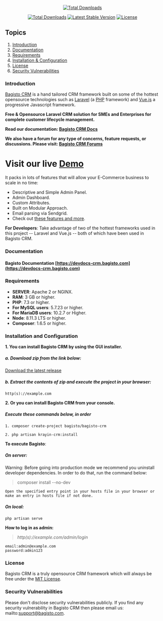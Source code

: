 <p align="center">
<a href="http://crm.bagisto.com"><img src="https://bagisto.com/wp-content/uploads/2021/06/bagisto-logo.png" alt="Total Downloads"></a>
</p>

<p align="center">
<a href="https://packagist.org/packages/bagisto/bagisto-crm"><img src="https://poser.pugx.org/bagisto/bagisto-crm/d/total.svg" alt="Total Downloads"></a>
<a href="https://packagist.org/packages/bagisto/bagisto-crm"><img src="https://poser.pugx.org/bagisto/bagisto-crm/v/stable.svg" alt="Latest Stable Version"></a>
<a href="https://packagist.org/packages/bagisto/bagisto-crm"><img src="https://poser.pugx.org/bagisto/bagisto-crm/license.svg" alt="License"></a>
</p>

## Topics
1. [Introduction](#introduction)
2. [Documentation](#documentation)
3. [Requirements](#requirements)
4. [Installation & Configuration](#installation-and-configuration)
5. [License](#license)
6. [Security Vulnerabilities](#security-vulnerabilities)

### Introduction

[Bagisto CRM](https://crm.bagisto.com) is a hand tailored CRM framework built on some of the hottest opensource technologies
such as [Laravel](https://laravel.com) (a [PHP](https://secure.php.net/) framework) and [Vue.js](https://vuejs.org)
a progressive Javascript framework.

**Free & Opensource Laravel CRM solution for SMEs and Enterprises for complete customer lifecycle management.**

**Read our documentation: [Bagisto CRM Docs](https://devdocs-crm.bagisto.com/)**

**We also have a forum for any type of concerns, feature requests, or discussions. Please visit: [Bagisto CRM Forums](https://forums.bagisto.com/)**

# Visit our live [Demo](https://crm.bagisto.com)

It packs in lots of features that will allow your E-Commerce business to scale in no time:

* Descriptive and Simple Admin Panel.
* Admin Dashboard.
* Custom Attributes.
* Built on Modular Approach.
* Email parsing via Sendgrid.
* Check out [these features and more](https://bagisto.com/features/).

**For Developers**:
Take advantage of two of the hottest frameworks used in this project -- Laravel and Vue.js -- both of which have been used in Bagisto CRM.

### Documentation

#### Bagisto Documentation [https://devdocs-crm.bagisto.com](https://devdocs-crm.bagisto.com)

### Requirements

* **SERVER**: Apache 2 or NGINX.
* **RAM**: 3 GB or higher.
* **PHP**: 7.3 or higher.
* **For MySQL users**: 5.7.23 or higher.
* **For MariaDB users**: 10.2.7 or Higher.
* **Node**: 8.11.3 LTS or higher.
* **Composer**: 1.6.5 or higher.

### Installation and Configuration

**1. You can install Bagisto CRM by using the GUI installer.**

##### a. Download zip from the link below:

[Download the latest release](https://github.com/bagisto/bagisto-crm/releases/latest)

##### b. Extract the contents of zip and execute the project in your browser:

~~~
http(s)://example.com
~~~

**2. Or you can install Bagisto CRM from your console.**

##### Execute these commands below, in order

~~~
1. composer create-project bagisto/bagisto-crm
~~~

~~~
2. php artisan krayin-crm:install
~~~

**To execute Bagisto**:

##### On server:

Warning: Before going into production mode we recommend you uninstall developer dependencies.
In order to do that, run the command below:

> composer install --no-dev

~~~
Open the specified entry point in your hosts file in your browser or make an entry in hosts file if not done.
~~~

##### On local:

~~~
php artisan serve
~~~


**How to log in as admin:**

> *http(s)://example.com/admin/login*

~~~
email:admin@example.com
password:admin123
~~~


### License
Bagisto CRM is a truly opensource CRM framework which will always be free under the [MIT License](https://github.com/bagisto/bagisto-crm/blob/master/LICENSE).

### Security Vulnerabilities
Please don't disclose security vulnerabilities publicly. If you find any security vulnerability in Bagisto CRM then please email us: mailto:support@bagisto.com.